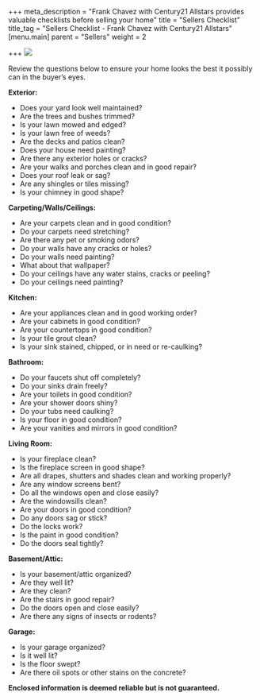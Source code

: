 +++
meta_description = "Frank Chavez with Century21 Allstars provides valuable checklists before selling your home"
title = "Sellers Checklist"
title_tag = "Sellers Checklist - Frank Chavez with Century21 Allstars"
[menu.main]
parent = "Sellers"
weight = 2

+++
![](/uploads/sellers_checklist.jpg)

Review the questions below to ensure your home looks the best it possibly can in the buyer’s eyes.

**Exterior:**

* Does your yard look well maintained?
* Are the trees and bushes trimmed?
* Is your lawn mowed and edged?
* Is your lawn free of weeds?
* Are the decks and patios clean?
* Does your house need painting?
* Are there any exterior holes or cracks?
* Are your walks and porches clean and in good repair?
* Does your roof leak or sag?
* Are any shingles or tiles missing?
* Is your chimney in good shape?

**Carpeting/Walls/Ceilings:**

* Are your carpets clean and in good condition?
* Do your carpets need stretching?
* Are there any pet or smoking odors?
* Do your walls have any cracks or holes?
* Do your walls need painting?
* What about that wallpaper?
* Do your ceilings have any water stains, cracks or peeling?
* Do your ceilings need painting?

**Kitchen:**

* Are your appliances clean and in good working order?
* Are your cabinets in good condition?
* Are your countertops in good condition?
* Is your tile grout clean?
* Is your sink stained, chipped, or in need or re-caulking?

**Bathroom:**

* Do your faucets shut off completely?
* Do your sinks drain freely?
* Are your toilets in good condition?
* Are your shower doors shiny?
* Do your tubs need caulking?
* Is your floor in good condition?
* Are your vanities and mirrors in good condition?

**Living Room:**

* Is your fireplace clean?
* Is the fireplace screen in good shape?
* Are all drapes, shutters and shades clean and working properly?
* Are any window screens bent?
* Do all the windows open and close easily?
* Are the windowsills clean?
* Are your doors in good condition?
* Do any doors sag or stick?
* Do the locks work?
* Is the paint in good condition?
* Do the doors seal tightly?

**Basement/Attic:**

* Is your basement/attic organized?
* Are they well lit?
* Are they clean?
* Are the stairs in good repair?
* Do the doors open and close easily?
* Are there any signs of insects or rodents?

**Garage:**

* Is your garage organized?
* Is it well lit?
* Is the floor swept?
* Are there oil spots or other stains on the concrete?

**Enclosed information is deemed reliable but is not guaranteed.**